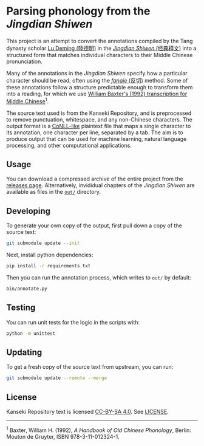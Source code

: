 # Parsing phonology from the _Jingdian Shiwen_
This project is an attempt to convert the annotations compiled by the Tang dynasty scholar [Lu Deming (陸德明)](https://en.wikipedia.org/wiki/Lu_Deming) in the [_Jingdian Shiwen_ (经典释文)](https://en.wikipedia.org/wiki/Jingdian_Shiwen) into a structured form that matches individual characters to their Middle Chinese pronunciation.

Many of the annotations in the _Jingdian Shiwen_ specify how a particular character should be read, often using the [_fanqie_ (反切)](https://en.wikipedia.org/wiki/Fanqie) method. Some of these annotations follow a structure predictable enough to transform them into a reading, for which we use [William Baxter's (1992) transcription for Middle Chinese](https://en.wikipedia.org/wiki/Baxter%27s_transcription_for_Middle_Chinese)<sup>1</sup>.

The source text used is from the Kanseki Repository, and is preprocessed to remove punctuation, whitespace, and any non-Chinese characters. The output format is a [CoNLL-like](https://universaldependencies.org/format.html) plaintext file that maps a single character to its annotation, one character per line, separated by a tab. The aim is to produce output that can be used for machine learning, natural language processing, and other computational applications.
## Usage
You can download a compressed archive of the entire project from the [releases page](https://github.com/direct-phonology/jdsw/releases). Alternatively, invididual chapters of the _Jingdian Shiwen_ are available as files in the [`out/`](out/) directory.
## Developing
To generate your own copy of the output, first pull down a copy of the source text:
```bash
git submodule update --init
```
Next, install python dependencies:
```bash
pip install -r requirements.txt
```
Then you can run the annotation process, which writes to `out/` by default:
```bash
bin/annotate.py
```
## Testing
You can run unit tests for the logic in the scripts with:
```bash
python -m unittest
```
## Updating
To get a fresh copy of the source text from upstream, you can run:
```sh
git submodule update --remote --merge
```
## License
Kanseki Repository text is licensed [CC-BY-SA 4.0](https://creativecommons.org/licenses/by-sa/4.0/legalcode). See [LICENSE](LICENSE).

---
<sup>1</sup> Baxter, William H. (1992), _A Handbook of Old Chinese Phonology_, Berlin: Mouton de Gruyter, ISBN 978-3-11-012324-1.
